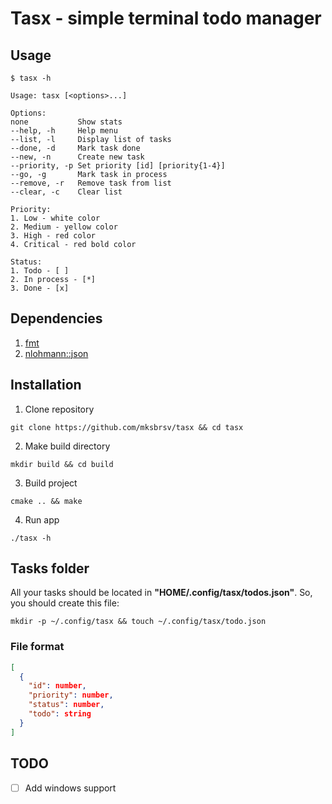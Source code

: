 # Tasx - simple terminal todo manager

## Usage

```
$ tasx -h

Usage: tasx [<options>...]

Options:
none           Show stats
--help, -h     Help menu
--list, -l     Display list of tasks
--done, -d     Mark task done
--new, -n      Create new task
--priority, -p Set priority [id] [priority{1-4}]
--go, -g       Mark task in process
--remove, -r   Remove task from list
--clear, -c    Clear list

Priority:
1. Low - white color
2. Medium - yellow color
3. High - red color
4. Critical - red bold color

Status:
1. Todo - [ ]
2. In process - [*]
3. Done - [x]
```

## Dependencies

1. [fmt](https://github.com/fmtlib/fmt)
2. [nlohmann::json](https://github.com/nlohmann/json)

## Installation

1. Clone repository

```shell
git clone https://github.com/mksbrsv/tasx && cd tasx
```

2. Make build directory

```shell
mkdir build && cd build
```

3. Build project

```shell
cmake .. && make
```

4. Run app

```shell
./tasx -h
```

## Tasks folder

All your tasks should be located in **"HOME/.config/tasx/todos.json"**.
So, you should create this file:

```shell
mkdir -p ~/.config/tasx && touch ~/.config/tasx/todo.json
```

### File format

```json
[
  {
    "id": number,
    "priority": number,
    "status": number,
    "todo": string
  }
]
```

## TODO

- [ ] Add windows support
